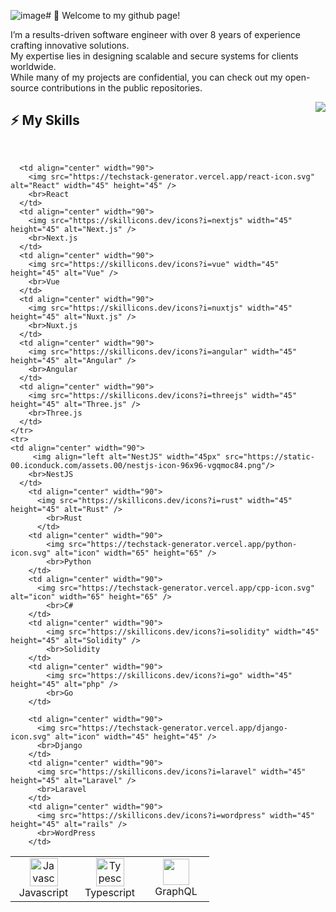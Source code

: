 ![image](https://github.com/user-attachments/assets/2b183a18-9df3-41e4-930c-75b241bbfa6b)# 👋 Welcome to my github page! <br />

I’m a results-driven software engineer with over 8 years of experience crafting innovative solutions. <br /> My expertise lies in designing scalable and secure systems for clients worldwide. <br /> While many of my projects are confidential, you can check out my open-source contributions in the public repositories.


<img align="right" src="https://img.shields.io/github/followers/blixor?label=Follow&style=social" />

## ⚡ My Skills
<br />

<table align="center">
  <tr>
      <td align="center" width="90">
        <img src="https://techstack-generator.vercel.app/js-icon.svg" alt="Javascript" width="45" height="45" />
        <br>Javascript
      </td>
      <td align="center" width="90">
        <img src="https://techstack-generator.vercel.app/ts-icon.svg" alt="Typescript" width="45" height="45" />
        <br>Typescript
      </td>

      <td align="center" width="90">
        <img src="https://techstack-generator.vercel.app/react-icon.svg" alt="React" width="45" height="45" />
        <br>React
      </td>
      <td align="center" width="90">
        <img src="https://skillicons.dev/icons?i=nextjs" width="45" height="45" alt="Next.js" />
        <br>Next.js
      </td>
      <td align="center" width="90">
        <img src="https://skillicons.dev/icons?i=vue" width="45" height="45" alt="Vue" />
        <br>Vue
      </td>
      <td align="center" width="90">
        <img src="https://skillicons.dev/icons?i=nuxtjs" width="45" height="45" alt="Nuxt.js" />
        <br>Nuxt.js
      </td>
      <td align="center" width="90">
        <img src="https://skillicons.dev/icons?i=angular" width="45" height="45" alt="Angular" />
        <br>Angular
      </td>
      <td align="center" width="90">
        <img src="https://skillicons.dev/icons?i=threejs" width="45" height="45" alt="Three.js" />
        <br>Three.js
      </td>
    </tr>
    <tr>
    <td align="center" width="90">
         <img align="left alt="NestJS" width="45px" src="https://static-00.iconduck.com/assets.00/nestjs-icon-96x96-vgqmoc84.png"/>
        <br>NestJS
      </td>
        <td align="center" width="90">
          <img src="https://skillicons.dev/icons?i=rust" width="45" height="45" alt="Rust" />
            <br>Rust
          </td>
        <td align="center" width="90">
            <img src="https://techstack-generator.vercel.app/python-icon.svg" alt="icon" width="65" height="65" />
            <br>Python
        </td>     
        <td align="center" width="90">
          <img src="https://techstack-generator.vercel.app/cpp-icon.svg" alt="icon" width="65" height="65" />
            <br>C#
        </td>
        <td align="center" width="90">
            <img src="https://skillicons.dev/icons?i=solidity" width="45" height="45" alt="Solidity" />
            <br>Solidity
        </td>
        <td align="center" width="90">
            <img src="https://skillicons.dev/icons?i=go" width="45" height="45" alt="php" />
            <br>Go
        </td>

        <td align="center" width="90">
          <img src="https://techstack-generator.vercel.app/django-icon.svg" alt="icon" width="45" height="45" />
          <br>Django
        </td>
        <td align="center" width="90">
          <img src="https://skillicons.dev/icons?i=laravel" width="45" height="45" alt="Laravel" />
          <br>Laravel
        </td>
        <td align="center" width="90">
          <img src="https://skillicons.dev/icons?i=wordpress" width="45" height="45" alt="rails" />
          <br>WordPress
        </td>
 <td align="center" width="90">
        <img align="left alt="GraphQL" width="42px" src="https://static-00.iconduck.com/assets.00/graphql-icon-455x512-ta4hbnli.png"/>
        <br>GraphQL
      </td>
    </tr>
</table>
<h2></h2>
